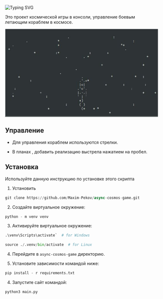 ![Typing SVG](https://readme-typing-svg.herokuapp.com?color=%2336BCF7&lines=ASYNC+COSMOS+GAME)

Это проект космической игры в консоли, управление боевым летающим кораблем в 
космосе.

![](./static/cosmos_game.jpg/)
## Управление

* Для управления кораблем используются стрелки.

* В планах , добавить реализацию выстрела нажатием на пробел.

## Установка

Используйте данную инструкцию по установке этого скрипта

1. Установить

```python
git clone https://github.com/Maxim-Pekov/async-cosmos-game.git
```

2. Создайте виртуальное окружение:

```python
python - m venv venv
```

3. Активируйте виртуальное окружение:

```python
.\venv\Scripts\activate`  # for Windows
```

```python
source ./.venv/bin/activate  # for Linux
```

4. Перейдите в `async-cosmos-game` директорию.

3. Установите зависимости командой ниже:

```python
pip install - r requirements.txt
```

4. Запустите сайт командой:

```python
python3 main.py
```



